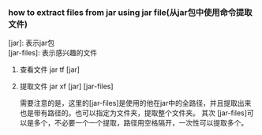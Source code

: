 ### how to extract files from jar using jar file(从jar包中使用命令提取文件)  
\[jar\]: 表示jar包  
\[jar-files\]: 表示感兴趣的文件  
1. 查看文件
   jar tf [jar]
2. 提取文件
   jar xf [jar] [jar-files]
   
   需要注意的是，这里的[jar-files]是使用的他在jar中的全路径，并且提取出来也是带有路径的。也可以指定为文件夹，提取整个文件夹。
   其次 [jar-files]可以是多个，不必要一个一个提取，路径用空格隔开，一次性可以提取多个。
